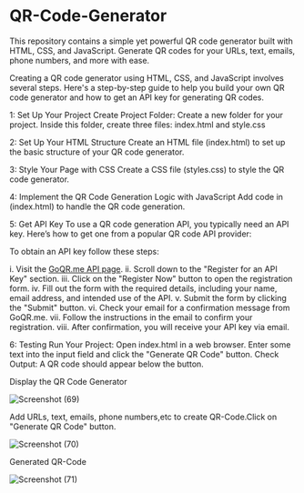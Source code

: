 # QR-Code-Generator
This repository contains a simple yet powerful QR code generator built with HTML, CSS, and JavaScript. Generate QR codes for your URLs, text, emails, phone numbers, and more with ease.

Creating a QR code generator using HTML, CSS, and JavaScript involves several steps. Here's a step-by-step guide to help you build your own QR code generator and how to get an API key for generating QR codes.

1: Set Up Your Project
Create Project Folder: Create a new folder for your project. Inside this folder, create three files: index.html and style.css

2: Set Up Your HTML Structure
Create an HTML file (index.html) to set up the basic structure of your QR code generator.

3: Style Your Page with CSS
Create a CSS file (styles.css) to style the QR code generator.

4: Implement the QR Code Generation Logic with JavaScript
Add code in (index.html) to handle the QR code generation.

5: Get API Key
To use a QR code generation API, you typically need an API key. Here’s how to get one from a popular QR code API provider:

To obtain an API key  follow these steps:


i. Visit the [GoQR.me API page](https://goqr.me/api/).
ii. Scroll down to the "Register for an API Key" section.
iii. Click on the "Register Now" button to open the registration form.
iv. Fill out the form with the required details, including your name, email address, and intended use of the API.
v. Submit the form by clicking the "Submit" button.
vi. Check your email for a confirmation message from GoQR.me.
vii. Follow the instructions in the email to confirm your registration.
viii. After confirmation, you will receive your API key via email.

6: Testing
Run Your Project: Open index.html in a web browser. Enter some text into the input field and click the "Generate QR Code" button.
Check Output: A QR code should appear below the button.

Display the QR Code Generator

![Screenshot (69)](https://github.com/RishitaModi/QR-Code-Generator/assets/149221459/0e7250c4-7c72-44d4-ab48-749b0ba6fb27)

Add  URLs, text, emails, phone numbers,etc to create QR-Code.Click on "Generate QR Code" button.

![Screenshot (70)](https://github.com/RishitaModi/QR-Code-Generator/assets/149221459/061d1771-fbab-4f0c-8a5f-3041a57acbdb)

Generated QR-Code

![Screenshot (71)](https://github.com/RishitaModi/QR-Code-Generator/assets/149221459/9189bd89-fe7e-47bc-9ff3-2ed624a4cbfe)




